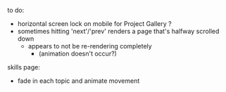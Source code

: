to do:
- horizontal screen lock on mobile for Project Gallery ?
- sometimes hitting 'next'/'prev' renders a page that's halfway scrolled down 
	- appears to not be re-rendering completely
		- (animation doesn't occur?)
		
skills page:
- fade in each topic and animate movement